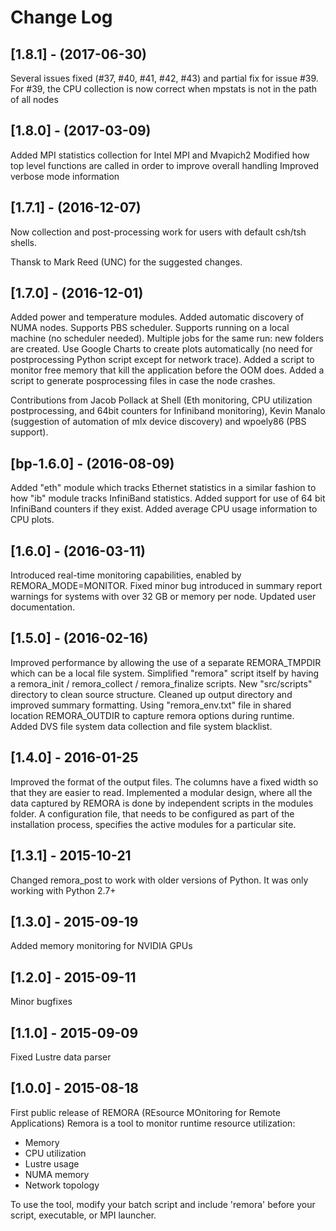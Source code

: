 # Change Log

## [1.8.1] - (2017-06-30)

Several issues fixed (#37, #40, #41, #42, #43) and partial fix for issue #39.
For #39, the CPU collection is now correct when mpstats is not in the path of all nodes

## [1.8.0] - (2017-03-09)

Added MPI statistics collection for Intel MPI and Mvapich2
Modified how top level functions are called in order to improve overall handling
Improved verbose mode information

## [1.7.1] - (2016-12-07)

Now collection and post-processing work for users with default csh/tsh shells.

Thansk to Mark Reed (UNC) for the suggested changes.

## [1.7.0] - (2016-12-01)

Added power and temperature modules.
Added automatic discovery of NUMA nodes.
Supports PBS scheduler.
Supports running on a local machine (no scheduler needed).
Multiple jobs for the same run: new folders are created.
Use Google Charts to create plots automatically (no need for postprocessing Python script except for network trace).
Added a script to monitor free memory that kill the application before the OOM does.
Added a script to generate posprocessing files in case the node crashes.

Contributions from Jacob Pollack at Shell (Eth monitoring, CPU utilization postprocessing, and 64bit counters for Infiniband monitoring), Kevin Manalo (suggestion of automation of mlx device discovery) and wpoely86 (PBS support).

## [bp-1.6.0] - (2016-08-09)

Added "eth" module which tracks Ethernet statistics in a similar fashion to how "ib" module tracks InfiniBand statistics.
Added support for use of 64 bit InfiniBand counters if they exist.
Added average CPU usage information to CPU plots.

## [1.6.0] - (2016-03-11)

Introduced real-time monitoring capabilities, enabled by REMORA_MODE=MONITOR.
Fixed minor bug introduced in summary report warnings for systems with over 32 GB or memory per node.
Updated user documentation.

## [1.5.0] - (2016-02-16)

Improved performance by allowing the use of a separate REMORA_TMPDIR which can be a local file system.
Simplified "remora" script itself by having a remora_init / remora_collect / remora_finalize scripts.
New "src/scripts" directory to clean source structure.
Cleaned up output directory and improved summary formatting.
Using "remora_env.txt" file in shared location REMORA_OUTDIR to capture remora options during runtime.  
Added DVS file system data collection and file system blacklist.

## [1.4.0] - 2016-01-25

Improved the format of the output files. The columns have a fixed width so that they are easier to read.
Implemented a modular design, where all the data captured by REMORA is done by independent scripts in the
modules folder. A configuration file, that needs to be configured as part of the installation process,
specifies the active modules for a particular site.

## [1.3.1] - 2015-10-21

Changed remora_post to work with older versions of Python. It was only working with Python 2.7+

## [1.3.0] - 2015-09-19

Added memory monitoring for NVIDIA GPUs

## [1.2.0] - 2015-09-11

Minor bugfixes

## [1.1.0] - 2015-09-09

Fixed Lustre data parser

## [1.0.0] - 2015-08-18

First public release of REMORA (REsource MOnitoring for Remote Applications)
Remora is a tool to monitor runtime resource utilization:

* Memory
* CPU utilization
* Lustre usage
* NUMA memory
* Network topology

To use the tool, modify your batch script and include 'remora' before your script, executable, or MPI launcher.
